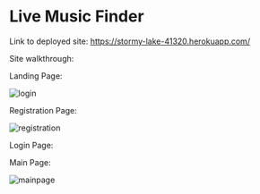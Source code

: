 # Live Music Finder

Link to deployed site: https://stormy-lake-41320.herokuapp.com/

Site walkthrough:

Landing Page:

![login](https://user-images.githubusercontent.com/37599851/48036221-8ddddd80-e124-11e8-9bab-36859f0c5cc1.jpg)

Registration Page:

![registration](https://user-images.githubusercontent.com/37599851/48036303-f200a180-e124-11e8-98a2-4e862ac8b88b.jpg)

Login Page:



Main Page: 

![mainpage](https://user-images.githubusercontent.com/37599851/48036154-52431380-e124-11e8-89ba-35e0dfef5053.jpg)



